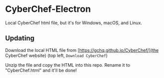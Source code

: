 # CyberChef-Electron

Local CyberChef html file, but it's for Windows, macOS, and Linux.

## Updating

Download the local HTML file from [https://gchq.github.io/CyberChef/](the CyberChef website) (top left, `Download CyberChef`)

Unzip the file and copy the HTML into this repo. Rename it to "CyberChef.html" and it'll be done!
